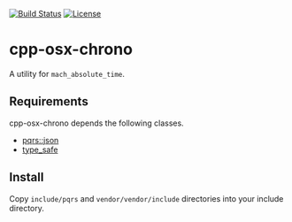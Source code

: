 [![Build Status](https://github.com/pqrs-org/cpp-osx-chrono/workflows/CI/badge.svg)](https://github.com/pqrs-org/cpp-osx-chrono/actions)
[![License](https://img.shields.io/badge/license-Boost%20Software%20License-blue.svg)](https://github.com/pqrs-org/cpp-osx-chrono/blob/main/LICENSE.md)

# cpp-osx-chrono

A utility for `mach_absolute_time`.

## Requirements

cpp-osx-chrono depends the following classes.

- [pqrs::json](https://github.com/pqrs-org/cpp-json)
- [type_safe](https://github.com/foonathan/type_safe)

## Install

Copy `include/pqrs` and `vendor/vendor/include` directories into your include directory.
